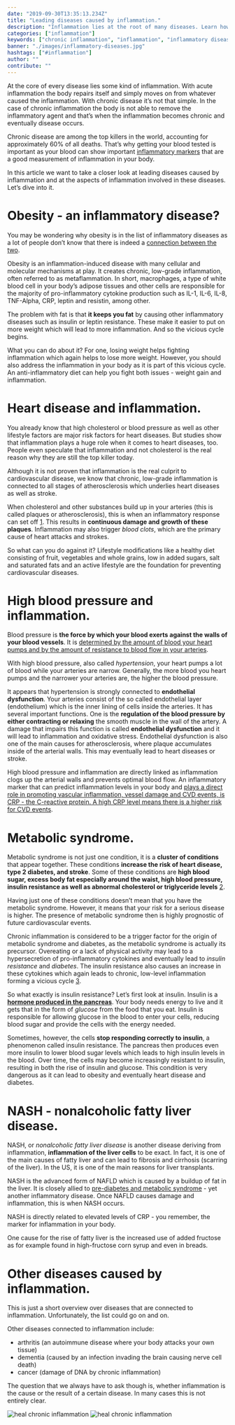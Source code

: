 ```yaml
---
date: "2019-09-30T13:35:13.234Z"
title: "Leading diseases caused by inflammation."
description: "Inflammation lies at the root of many diseases. Learn how inflammation triggers diseases such as heart disease, high blood pressure or obesity.»"
categories: ["inflammation"]
keywords: ["chronic inflammation", "inflammation", "inflammatory diseases"]
banner: "./images/inflammatory-diseases.jpg"
hashtags: ["#inflammation"]
author: ""
contribute: ""
---
```


At the core of every disease lies some kind of inflammation. With acute inflammation the body repairs itself and simply moves on from whatever caused the inflammation. With chronic disease it’s not that simple. In the case of chronic inflammation the body is not able to remove the inflammatory agent and that’s when the inflammation becomes chronic and eventually disease occurs. 

Chronic disease are among the top killers in the world, accounting for approximately 60% of all deaths. That’s why getting your blood tested is important as your blood can show important [inflammatory markers](https://www.iamliesa.com/inflammation-cause-definition-treatment-symptoms) that are a good measurement of inflammation in your body.

In this article we want to take a closer look at leading diseases caused by inflammation and at the aspects of inflammation involved in these diseases. Let’s dive into it.
 
# Obesity - an inflammatory disease?
You may be wondering why obesity is in the list of inflammatory diseases as a lot of people don’t know that there is indeed a [connection between the two](https://www.iamliesa.com/inflammation-obesity).

Obesity is an inflammation-induced disease with many cellular and molecular mechanisms at play. It creates chronic, low-grade inflammation, often referred to as metaflammation. In short, macrophages, a type of white blood cell in your body’s adipose tissues and other cells are responsible for the majority of pro-inflammatory cytokine production such as IL-1, IL-6, IL-8, TNF-Alpha, CRP, leptin and resistin, among other. 

The problem with fat is that **it keeps you fat** by causing other inflammatory diseases such as insulin or leptin resistance. These make it easier to put on more weight which will lead to more inflammation. And so the vicious cycle begins. 

What you can do about it? For one, losing weight helps fighting inflammation which again helps to lose more weight. However, you should also address the inflammation in your body as it is part of this vicious cycle. An anti-inflammatory diet can help you fight both issues - weight gain and inflammation.

# Heart disease and inflammation.
You already know that high cholesterol or blood pressure as well as other lifestyle factors are major risk factors for heart diseases. But studies show that inflammation plays a huge role when it comes to heart diseases, too. People even speculate that inflammation and not cholesterol is the real reason why they are still the top killer today. 

Although it is not proven that inflammation is the real culprit to cardiovascular disease, we know that chronic, low-grade inflammation is connected to all stages of atherosclerosis which underlies heart diseases as well as stroke. 

When cholesterol and other substances build up in your arteries (this is called plaques or atherosclerosis), this is when an inflammatory response can set off [1](https://www.hopkinsmedicine.org/health/wellness-and-prevention/fight-inflammation-to-help-prevent-heart-disease). This results in **continuous damage and growth of these plaques**. Inflammation may also trigger *blood clots*, which are the primary cause of heart attacks and strokes.

So what can you do against it? Lifestyle modifications like a healthy diet consisting of fruit, vegetables and whole grains, low in added sugars, salt and saturated fats and an active lifestyle are the foundation for preventing cardiovascular diseases. 

# High blood pressure and inflammation.
Blood pressure is **the force by which your blood exerts against the walls of your blood vessels**. It is [determined by the amount of blood your heart pumps and by the amount of resistance to blood flow in your arteries](https://www.mayoclinic.org/diseases-conditions/high-blood-pressure/symptoms-causes/syc-20373410).

With high blood pressure, also called *hypertension*, your heart pumps a lot of blood while your arteries are narrow. Generally, the more blood you heart pumps and the narrower your arteries are, the higher the blood pressure. 

It appears that hypertension is strongly connected to **endothelial dysfunction**. Your arteries consist of the so called endothelial layer (endothelium) which is the inner lining of cells inside the arteries. It has several important functions. One is the **regulation of the blood pressure by either contracting or relaxing** the smooth muscle in the wall of the artery. A damage that impairs this function is called **endothelial dysfunction** and it will lead to inflammation and oxidative stress. Endothelial dysfunction is also one of the main causes for atherosclerosis, where plaque accumulates inside of the arterial walls. This may eventually lead to heart diseases or stroke. 

High blood pressure and inflammation are directly linked as inflammation clogs up the arterial walls and prevents optimal blood flow. An inflammatory marker that can predict inflammation levels in your body and [plays a direct role in promoting vascular inflammation, vessel damage and CVD events, is CRP - the C-reactive protein. A high CRP level means there is a higher risk for CVD events](https://www.ncbi.nlm.nih.gov/pmc/articles/PMC3945266/).  

# Metabolic syndrome.
Metabolic syndrome is not just one condition, it is a **cluster of conditions** that appear together. These conditions **increase the risk of heart disease, type 2 diabetes, and stroke**. Some of these conditions are **high blood sugar, excess body fat especially around the waist, high blood pressure, insulin resistance as well as abnormal cholesterol or triglyceride levels** [2](https://www.mayoclinic.org/diseases-conditions/metabolic-syndrome/symptoms-causes/syc-20351916).

Having just one of these conditions doesn’t mean that you have the metabolic syndrome. However, it means that your risk for a serious disease is higher. The presence of metabolic syndrome then is highly prognostic of future cardiovascular events.

Chronic inflammation is considered to be a trigger factor for the origin of metabolic syndrome and diabetes, as the metabolic syndrome is actually its precursor. Overeating or a lack of physical activity may lead to a hypersecretion of pro-inflammatory cytokines and eventually lead to *insulin resistance* and *diabetes*. The insulin resistance also causes an increase in these cytokines which again leads to chronic, low-level inflammation forming a vicious cycle [3](https://www.ncbi.nlm.nih.gov/pubmed/15673055). 

So what exactly is insulin resistance? Let’s first look at insulin. Insulin is a [**hormone produced in the pancreas**](https://www.iamliesa.com/achieving-hormonal-balance). Your body needs energy to live and it gets that in the form of *glucose* from the food that you eat. Insulin is responsible for allowing glucose in the blood to enter your cells, reducing blood sugar and provide the cells with the energy needed.

Sometimes, however, the cells **stop responding correctly to insulin**, a phenomenon called insulin resistance. The pancreas then produces even more insulin to lower blood sugar levels which leads to high insulin levels in the blood. Over time, the cells may become increasingly resistant to insulin, resulting in both the rise of insulin and glucose. This condition is very dangerous as it can lead to obesity and eventually heart disease and diabetes. 

# NASH - nonalcoholic fatty liver disease.
NASH, or *nonalcoholic fatty liver disease* is another disease deriving from inflammation, **inflammation of the liver cells** to be exact. In fact, it is one of the main causes of fatty liver and can lead to fibrosis and cirrhosis (scarring of the liver). In the US, it is one of the main reasons for liver transplants. 

NASH is the advanced form of NAFLD which is caused by a buildup of fat in the liver. It is closely allied to [pre-diabetes and metabolic syndrome](https://www.ncbi.nlm.nih.gov/pmc/articles/PMC3343154/) - yet another inflammatory disease. Once NAFLD causes damage and inflammation, this is when NASH occurs.

NASH is directly related to elevated levels of CRP - you remember, the marker for inflammation in your body. 

One cause for the rise of fatty liver is the increased use of added fructose as for example found in high-fructose corn syrup and even in breads. 

# Other diseases caused by inflammation.
This is just a short overview over diseases that are connected to inflammation. Unfortunately, the list could go on and on. 

Other diseases connected to inflammation include:

* arthritis (an autoimmune disease where your body attacks your own tissue)
* dementia (caused by an infection invading the brain causing nerve cell death)
* cancer (damage of DNA by chronic inflammation)

The question that we always have to ask though is, whether inflammation is the cause or the result of a certain disease. In many cases this is not entirely clear. 

<Divider />

<NotADoctor />

![heal chronic inflammation](./images/leading-diseases-caused-by-inflammation.png)
![heal chronic inflammation](./images/leading-inflammatory-diseases.png)

